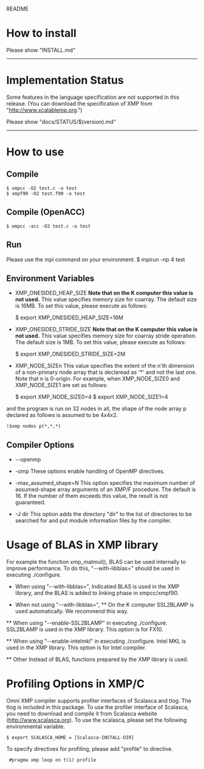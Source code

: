 README

# How to install
 Please show "INSTALL.md"

-----
# Implementation Status
 Some features in the language specification are not supported in this release.
 (You can download the specification of XMP from "http://www.xcalablemp.org.")

 Please show "docs/STATUS/$(version).md"

-----
# How to use
## Compile
    $ xmpcc -O2 test.c -o test
    $ xmpf90 -O2 test.f90 -o test

## Compile (OpenACC)
    $ ompcc -acc -O2 test.c -o test

## Run
 Please use the mpi command on your environment.
    $ mpirun -np 4 test

## Environment Variables
* XMP_ONESIDED_HEAP_SIZE
 **Note that on the K computer this value is not used.**
 This value specifies memory size for coarray. The default size is 16MB.
 To set this value, please execute as follows:

    $ export XMP_ONESIDED_HEAP_SIZE=16M

* XMP_ONESIDED_STRIDE_SIZE
 **Note that on the K computer this value is not used.**
 This value specifies memory size for coarray stride operation.
 The default size is 1MB.
 To set this value, please execute as follows:

    $ export XMP_ONESIDED_STRIDE_SIZE=2M

* XMP_NODE_SIZEn
 This value specifies the extent of the n'th dimension of a non-primary node
 array that is declaread as '*' and not the last one. Note that n is 0-origin.
 For example, when XMP_NODE_SIZE0 and XMP_NODE_SIZE1 are set as follows:

    $ export XMP_NODE_SIZE0=4
    $ export XMP_NODE_SIZE1=4

 and the program is run on 32 nodes in all, the shape of the node array p declared as
 follows is assumed to be 4x4x2.

    !$xmp nodes p(*,*,*)

## Compiler Options
* --openmp
* -omp
 These options enable handling of OpenMP directives.

* -max_assumed_shape=N
 This option specifies the maximum number of assumed-shape array arguments of an XMP/F
 procedure. The default is 16. If the number of them exceeds this value, the result is
 not guaranteed.

* -J dir
 This option adds the directory "dir" to the list of directories to be searched for and put
 module information files by the compiler.

# Usage of BLAS in XMP library
 For example the function xmp_matmul(), BLAS can be used internally to improve performance.
 To do this, "--with-libblas=" should be used in executing ./configure.

* When using "--with-libblas=",
  Indicatied BLAS is used in the XMP library, and the BLAS is added to linking phase in
  xmpcc/xmpf90.

* When not using "--with-libblas=",
** On the K computer
  SSL2BLAMP is used automatically. We recommend this way.

** When using "--enable-SSL2BLAMP" in executing ./configure.
  SSL2BLAMP is used in the XMP library. This option is for FX10.

** When using "--enable-intelmkl" in executing ./configure.
  Intel MKL is used in the XMP library. This option is for Intel compiler.

** Other
  Instead of BLAS, functions prepared by the XMP library is used.

# Profiling Options in XMP/C
 Omni XMP compiler supports profiler interfaces of Scalasca and tlog.
 The tlog is included in this package. To use the profiler interface of Scalasca,
 you need to download and compile it from Scalasca website (http://www.scalasca.org).
 To use the scalasca, please set the following environmental variable.

    $ export SCALASCA_HOME = [Scalasca-INSTALL-DIR]

 To specify directives for profiling, please add "profile" to directive.

     #pragma xmp loop on t(i) profile

